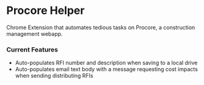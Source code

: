 # Procore Helper

Chrome Extension that automates tedious tasks on Procore, a construction management webapp.

### Current Features

* Auto-populates RFI number and description when saving to a local drive
* Auto-populates email text body with a message requesting cost impacts when sending distributing RFIs
